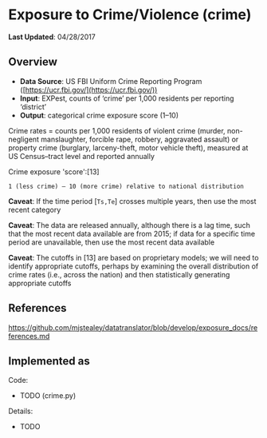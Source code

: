 # Exposure to Crime/Violence (crime)

**Last Updated**: 04/28/2017

## Overview

- **Data Source**: US FBI Uniform Crime Reporting Program ([https://ucr.fbi.gov/](https://ucr.fbi.gov/))
- **Input**: EXPest, counts of ‘crime’ per 1,000 residents per reporting ‘district’
- **Output**: categorical crime exposure score (1–10)

Crime rates = counts per 1,000 residents of violent crime (murder, non-negligent manslaughter, forcible rape, robbery, aggravated assault) or property crime (burglary, larceny-theft, motor vehicle theft), measured at US Census–tract level and reported annually

Crime exposure 'score':[13]

```
1 (less crime) – 10 (more crime) relative to national distribution
```

**Caveat**: If the time period [`Ts,Te`] crosses multiple years, then use the most recent category

**Caveat**: The data are released annually, although there is a lag time, such that the most recent data available are from 2015; if data for a specific time period are unavailable, then use the most recent data available

**Caveat**: The cutoffs in [13] are based on proprietary models; we will need to identify appropriate cutoffs, perhaps by examining the overall distribution of crime rates (i.e., across the nation) and then statistically generating appropriate cutoffs

## References
https://github.com/mjstealey/datatranslator/blob/develop/exposure_docs/references.md

## Implemented as

Code: 

- TODO (crime.py)

Details:

- TODO

